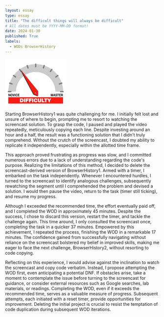 ```yaml
---
layout: essay
type: essay
title: "The difficult things will always be difficult"
# All dates must be YYYY-MM-DD format!
date: 2024-01-30
published: True
labels:
  - WODs BrowserHistory
---
```


<img width="200px" class="rounded float-start pe-4" src="../img/difficulty/degree_difficulty.jpg">

Starting BrowserHistory1 was quite challenging for me. I initially felt lost and unsure of where to begin, prompting me to resort to watching the screencast solution. To grasp the code, I paused and played the video repeatedly, meticulously copying each line. Despite investing around an hour and a half, the result was a functioning solution that I didn't truly comprehend. Without the crutch of the screencast, I doubted my ability to replicate it independently, especially within the allotted time frame.

This approach proved frustrating as progress was slow, and I committed numerous errors due to a lack of understanding regarding the code's purpose. Realizing the limitations of this method, I decided to delete the screencast-derived version of BrowserHistory1. Armed with a timer, I embarked on the task independently. Whenever I encountered hurdles, I turned to the screencast to identify analogous challenges, subsequently rewatching the segment until I comprehended the problem and devised a solution. I would then pause the video, return to the task (timer still ticking), and resume my progress.

Although I exceeded the recommended time, the effort eventually paid off, and I completed the WOD in approximately 45 minutes. Despite the success, I chose to discard this version, restart the timer, and tackle the challenge again. This time around, I only consulted the screencast once, completing the task in a quicker 37 minutes. Empowered by this achievement, I repeated the process, finishing the WOD in a remarkable 17 minutes. The confidence gained from successfully navigating without reliance on the screencast bolstered my belief in improved skills, making me eager to face the next challenge, BrowserHistory2, without resorting to code copying.

Reflecting on this experience, I would advise against the inclination to watch the screencast and copy code verbatim. Instead, I propose attempting the WOD first, even anticipating a potential DNF. If obstacles arise, take a moment to contemplate the issue before turning to the screencast for guidance, or consider external resources such as Google searches, lab materials, or readings. Completing the WOD, even if it exceeds the recommended time, serves as a valuable measure of progress. Subsequent attempts, each initiated with a reset timer, provide opportunities for improvement. Deleting the initial project is crucial to resist the temptation of code duplication during subsequent WOD iterations.
